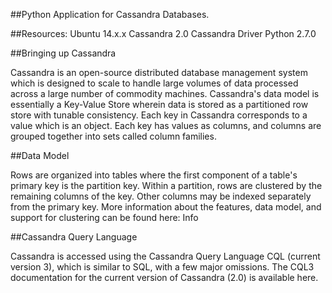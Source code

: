 ##Python Application for Cassandra Databases.

##Resources:          Ubuntu 14.x.x 
                      Cassandra 2.0
                      Cassandra Driver
                      Python 2.7.0
          
##Bringing up Cassandra

Cassandra is an open-source distributed database management system which is designed to scale to handle large volumes of data processed across a large number of commodity machines. Cassandra's data model is essentially a Key-Value Store wherein data is stored as a partitioned row store with tunable consistency. Each key in Cassandra corresponds to a value which is an object. Each key has values as columns, and columns are grouped together into sets called column families.

##Data Model

Rows are organized into tables where the first component of a table's primary key is the partition key. Within a partition, rows are clustered by the remaining columns of the key. Other columns may be indexed separately from the primary key. More information about the features, data model, and support for clustering can be found here: Info

##Cassandra Query Language

Cassandra is accessed using the Cassandra Query Language CQL (current version 3), which is similar to SQL, with a few major omissions. The CQL3 documentation for the current version of Cassandra (2.0) is available here.
          
